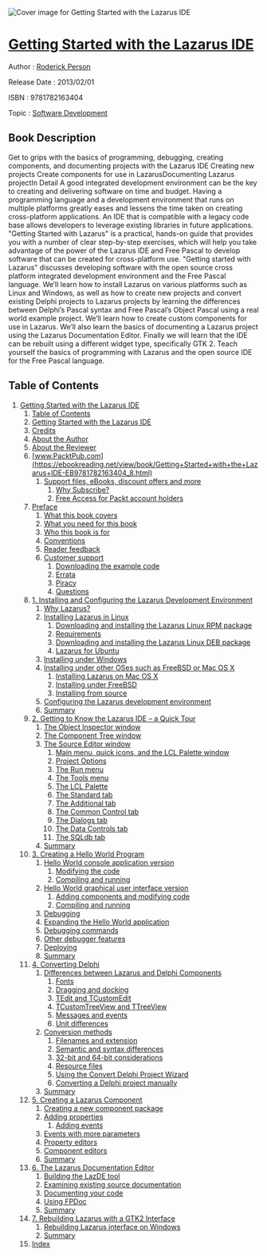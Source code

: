 ![Cover image for Getting Started with the Lazarus IDE](https://imgdetail.ebookreading.net/cover/cover/software_development/EB9781782163404.jpg)

[Getting Started with the Lazarus IDE](https://ebookreading.net/view/book/Getting+Started+with+the+Lazarus+IDE-EB9781782163404_1.html "Getting Started with the Lazarus IDE")
====================================================================================================================

Author : [Roderick Person](https://ebookreading.net/search/author/Roderick+Person)

Release Date : 2013/02/01

ISBN : 9781782163404

Topic : [Software Development](https://ebookreading.net/search/category/software-development)

Book Description
-----------------

Get to grips with the basics of programming, debugging, creating components, and documenting projects with the Lazarus IDE
Creating new projects Create components for use in LazarusDocumenting Lazarus projectIn Detail
A good integrated development environment can be the key to creating and delivering software on time and budget. Having a programming language and a development environment that runs on multiple platforms greatly eases and lessens the time taken on creating cross-platform applications. An IDE that is compatible with a legacy code base allows developers to leverage existing libraries in future applications.
"Getting Started with Lazarus" is a practical, hands-on guide that provides you with a number of clear step-by-step exercises, which will help you take advantage of the power of the Lazarus IDE and Free Pascal to develop software that can be created for cross-platform use.
"Getting started with Lazarus" discusses developing software with the open source cross platform integrated development environment and the Free Pascal language.
We’ll learn how to install Lazarus on various platforms such as Linux and Windows, as well as how to create new projects and convert existing Delphi projects to Lazarus projects by learning the differences between Delphi’s Pascal syntax and Free Pascal’s Object Pascal using a real world example project.
We’ll learn how to create custom components for use in Lazarus. We’ll also learn the basics of documenting a Lazarus project using the Lazarus Documentation Editor.
Finally we will learn that the IDE can be rebuilt using a different widget type, specifically GTK 2.
Teach yourself the basics of programming with Lazarus and the open source IDE for the Free Pascal language.
              
Table of Contents
-----------------

1. [Getting Started with the Lazarus IDE](https://ebookreading.net/view/book/Getting+Started+with+the+Lazarus+IDE-EB9781782163404_3.html)
    1. [Table of Contents](https://ebookreading.net/view/book/Getting+Started+with+the+Lazarus+IDE-EB9781782163404_2.html)
    1. [Getting Started with the Lazarus IDE](https://ebookreading.net/view/book/Getting+Started+with+the+Lazarus+IDE-EB9781782163404_4.html)
    1. [Credits](https://ebookreading.net/view/book/Getting+Started+with+the+Lazarus+IDE-EB9781782163404_5.html)
    1. [About the Author](https://ebookreading.net/view/book/Getting+Started+with+the+Lazarus+IDE-EB9781782163404_6.html)
    1. [About the Reviewer](https://ebookreading.net/view/book/Getting+Started+with+the+Lazarus+IDE-EB9781782163404_7.html)
    1. [www.PacktPub.com](https://ebookreading.net/view/book/Getting+Started+with+the+Lazarus+IDE-EB9781782163404_8.html)
        1. [Support files, eBooks, discount offers and more](https://ebookreading.net/view/book/Getting+Started+with+the+Lazarus+IDE-EB9781782163404_8.html#ch00lvl1sec01)
            1. [Why Subscribe?](https://ebookreading.net/view/book/Getting+Started+with+the+Lazarus+IDE-EB9781782163404_8.html#ch00lvl2sec01)
            1. [Free Access for Packt account holders](https://ebookreading.net/view/book/Getting+Started+with+the+Lazarus+IDE-EB9781782163404_8.html#ch00lvl2sec02)
    1. [Preface](https://ebookreading.net/view/book/Getting+Started+with+the+Lazarus+IDE-EB9781782163404_9.html)
        1. [What this book covers](https://ebookreading.net/view/book/Getting+Started+with+the+Lazarus+IDE-EB9781782163404_9.html#ch00lvl1sec02)
        1. [What you need for this book](https://ebookreading.net/view/book/Getting+Started+with+the+Lazarus+IDE-EB9781782163404_10.html)
        1. [Who this book is for](https://ebookreading.net/view/book/Getting+Started+with+the+Lazarus+IDE-EB9781782163404_11.html)
        1. [Conventions](https://ebookreading.net/view/book/Getting+Started+with+the+Lazarus+IDE-EB9781782163404_12.html)
        1. [Reader feedback](https://ebookreading.net/view/book/Getting+Started+with+the+Lazarus+IDE-EB9781782163404_13.html)
        1. [Customer support](https://ebookreading.net/view/book/Getting+Started+with+the+Lazarus+IDE-EB9781782163404_14.html)
            1. [Downloading the example code](https://ebookreading.net/view/book/Getting+Started+with+the+Lazarus+IDE-EB9781782163404_14.html#ch00lvl2sec03)
            1. [Errata](https://ebookreading.net/view/book/Getting+Started+with+the+Lazarus+IDE-EB9781782163404_14.html#ch00lvl2sec04)
            1. [Piracy](https://ebookreading.net/view/book/Getting+Started+with+the+Lazarus+IDE-EB9781782163404_14.html#ch00lvl2sec05)
            1. [Questions](https://ebookreading.net/view/book/Getting+Started+with+the+Lazarus+IDE-EB9781782163404_14.html#ch00lvl2sec06)
    1. [1. Installing and Configuring the Lazarus Development Environment](https://ebookreading.net/view/book/Getting+Started+with+the+Lazarus+IDE-EB9781782163404_15.html)
        1. [Why Lazarus?](https://ebookreading.net/view/book/Getting+Started+with+the+Lazarus+IDE-EB9781782163404_15.html#ch01lvl1sec08)
        1. [Installing Lazarus in Linux](https://ebookreading.net/view/book/Getting+Started+with+the+Lazarus+IDE-EB9781782163404_16.html)
            1. [Downloading and installing the Lazarus Linux RPM package](https://ebookreading.net/view/book/Getting+Started+with+the+Lazarus+IDE-EB9781782163404_16.html#ch01lvl2sec07)
            1. [Requirements](https://ebookreading.net/view/book/Getting+Started+with+the+Lazarus+IDE-EB9781782163404_16.html#ch01lvl2sec08)
            1. [Downloading and installing the Lazarus Linux DEB package](https://ebookreading.net/view/book/Getting+Started+with+the+Lazarus+IDE-EB9781782163404_16.html#ch01lvl2sec09)
            1. [Lazarus for Ubuntu](https://ebookreading.net/view/book/Getting+Started+with+the+Lazarus+IDE-EB9781782163404_16.html#ch01lvl2sec10)
        1. [Installing under Windows](https://ebookreading.net/view/book/Getting+Started+with+the+Lazarus+IDE-EB9781782163404_17.html)
        1. [Installing under other OSes such as FreeBSD or Mac OS X](https://ebookreading.net/view/book/Getting+Started+with+the+Lazarus+IDE-EB9781782163404_18.html)
            1. [Installing Lazarus on Mac OS X](https://ebookreading.net/view/book/Getting+Started+with+the+Lazarus+IDE-EB9781782163404_18.html#ch01lvl2sec11)
            1. [Installing under FreeBSD](https://ebookreading.net/view/book/Getting+Started+with+the+Lazarus+IDE-EB9781782163404_18.html#ch01lvl2sec12)
            1. [Installing from source](https://ebookreading.net/view/book/Getting+Started+with+the+Lazarus+IDE-EB9781782163404_18.html#ch01lvl2sec13)
        1. [Configuring the Lazarus development environment](https://ebookreading.net/view/book/Getting+Started+with+the+Lazarus+IDE-EB9781782163404_19.html)
        1. [Summary](https://ebookreading.net/view/book/Getting+Started+with+the+Lazarus+IDE-EB9781782163404_20.html)
    1. [2. Getting to Know the Lazarus IDE – a Quick Tour](https://ebookreading.net/view/book/Getting+Started+with+the+Lazarus+IDE-EB9781782163404_21.html)
        1. [The Object Inspector window](https://ebookreading.net/view/book/Getting+Started+with+the+Lazarus+IDE-EB9781782163404_21.html#ch02lvl1sec14)
        1. [The Component Tree window](https://ebookreading.net/view/book/Getting+Started+with+the+Lazarus+IDE-EB9781782163404_22.html)
        1. [The Source Editor window](https://ebookreading.net/view/book/Getting+Started+with+the+Lazarus+IDE-EB9781782163404_23.html)
            1. [Main menu, quick icons, and the LCL Palette window](https://ebookreading.net/view/book/Getting+Started+with+the+Lazarus+IDE-EB9781782163404_23.html#ch02lvl2sec14)
            1. [Project Options](https://ebookreading.net/view/book/Getting+Started+with+the+Lazarus+IDE-EB9781782163404_23.html#ch02lvl2sec15)
            1. [The Run menu](https://ebookreading.net/view/book/Getting+Started+with+the+Lazarus+IDE-EB9781782163404_23.html#ch02lvl2sec16)
            1. [The Tools menu](https://ebookreading.net/view/book/Getting+Started+with+the+Lazarus+IDE-EB9781782163404_23.html#ch02lvl2sec17)
            1. [The LCL Palette](https://ebookreading.net/view/book/Getting+Started+with+the+Lazarus+IDE-EB9781782163404_23.html#ch02lvl2sec18)
            1. [The Standard tab](https://ebookreading.net/view/book/Getting+Started+with+the+Lazarus+IDE-EB9781782163404_23.html#ch02lvl2sec19)
            1. [The Additional tab](https://ebookreading.net/view/book/Getting+Started+with+the+Lazarus+IDE-EB9781782163404_23.html#ch02lvl2sec20)
            1. [The Common Control tab](https://ebookreading.net/view/book/Getting+Started+with+the+Lazarus+IDE-EB9781782163404_23.html#ch02lvl2sec21)
            1. [The Dialogs tab](https://ebookreading.net/view/book/Getting+Started+with+the+Lazarus+IDE-EB9781782163404_23.html#ch02lvl2sec22)
            1. [The Data Controls tab](https://ebookreading.net/view/book/Getting+Started+with+the+Lazarus+IDE-EB9781782163404_23.html#ch02lvl2sec23)
            1. [The SQLdb tab](https://ebookreading.net/view/book/Getting+Started+with+the+Lazarus+IDE-EB9781782163404_23.html#ch02lvl2sec24)
        1. [Summary](https://ebookreading.net/view/book/Getting+Started+with+the+Lazarus+IDE-EB9781782163404_24.html)
    1. [3. Creating a Hello World Program](https://ebookreading.net/view/book/Getting+Started+with+the+Lazarus+IDE-EB9781782163404_25.html)
        1. [Hello World console application version](https://ebookreading.net/view/book/Getting+Started+with+the+Lazarus+IDE-EB9781782163404_25.html#ch03lvl1sec18)
            1. [Modifying the code](https://ebookreading.net/view/book/Getting+Started+with+the+Lazarus+IDE-EB9781782163404_25.html#ch03lvl2sec25)
            1. [Compiling and running](https://ebookreading.net/view/book/Getting+Started+with+the+Lazarus+IDE-EB9781782163404_25.html#ch03lvl2sec26)
        1. [Hello World graphical user interface version](https://ebookreading.net/view/book/Getting+Started+with+the+Lazarus+IDE-EB9781782163404_26.html)
            1. [Adding components and modifying code](https://ebookreading.net/view/book/Getting+Started+with+the+Lazarus+IDE-EB9781782163404_26.html#ch03lvl2sec27)
            1. [Compiling and running](https://ebookreading.net/view/book/Getting+Started+with+the+Lazarus+IDE-EB9781782163404_26.html#ch03lvl2sec28)
        1. [Debugging](https://ebookreading.net/view/book/Getting+Started+with+the+Lazarus+IDE-EB9781782163404_27.html)
        1. [Expanding the Hello World application](https://ebookreading.net/view/book/Getting+Started+with+the+Lazarus+IDE-EB9781782163404_28.html)
        1. [Debugging commands](https://ebookreading.net/view/book/Getting+Started+with+the+Lazarus+IDE-EB9781782163404_29.html)
        1. [Other debugger features](https://ebookreading.net/view/book/Getting+Started+with+the+Lazarus+IDE-EB9781782163404_30.html)
        1. [Deploying](https://ebookreading.net/view/book/Getting+Started+with+the+Lazarus+IDE-EB9781782163404_31.html)
        1. [Summary](https://ebookreading.net/view/book/Getting+Started+with+the+Lazarus+IDE-EB9781782163404_32.html)
    1. [4. Converting Delphi](https://ebookreading.net/view/book/Getting+Started+with+the+Lazarus+IDE-EB9781782163404_33.html)
        1. [Differences between Lazarus and Delphi Components](https://ebookreading.net/view/book/Getting+Started+with+the+Lazarus+IDE-EB9781782163404_33.html#ch04lvl1sec26)
            1. [Fonts](https://ebookreading.net/view/book/Getting+Started+with+the+Lazarus+IDE-EB9781782163404_33.html#ch04lvl2sec29)
            1. [Dragging and docking](https://ebookreading.net/view/book/Getting+Started+with+the+Lazarus+IDE-EB9781782163404_33.html#ch04lvl2sec30)
            1. [TEdit and TCustomEdit](https://ebookreading.net/view/book/Getting+Started+with+the+Lazarus+IDE-EB9781782163404_33.html#ch04lvl2sec31)
            1. [TCustomTreeView and TTreeView](https://ebookreading.net/view/book/Getting+Started+with+the+Lazarus+IDE-EB9781782163404_33.html#ch04lvl2sec32)
            1. [Messages and events](https://ebookreading.net/view/book/Getting+Started+with+the+Lazarus+IDE-EB9781782163404_33.html#ch04lvl2sec33)
            1. [Unit differences](https://ebookreading.net/view/book/Getting+Started+with+the+Lazarus+IDE-EB9781782163404_33.html#ch04lvl2sec34)
        1. [Conversion methods](https://ebookreading.net/view/book/Getting+Started+with+the+Lazarus+IDE-EB9781782163404_34.html)
            1. [Filenames and extension](https://ebookreading.net/view/book/Getting+Started+with+the+Lazarus+IDE-EB9781782163404_34.html#ch04lvl2sec35)
            1. [Semantic and syntax differences](https://ebookreading.net/view/book/Getting+Started+with+the+Lazarus+IDE-EB9781782163404_34.html#ch04lvl2sec36)
            1. [32-bit and 64-bit considerations](https://ebookreading.net/view/book/Getting+Started+with+the+Lazarus+IDE-EB9781782163404_34.html#ch04lvl2sec37)
            1. [Resource files](https://ebookreading.net/view/book/Getting+Started+with+the+Lazarus+IDE-EB9781782163404_34.html#ch04lvl2sec38)
            1. [Using the Convert Delphi Project Wizard](https://ebookreading.net/view/book/Getting+Started+with+the+Lazarus+IDE-EB9781782163404_34.html#ch04lvl2sec39)
            1. [Converting a Delphi project manually](https://ebookreading.net/view/book/Getting+Started+with+the+Lazarus+IDE-EB9781782163404_34.html#ch04lvl2sec40)
        1. [Summary](https://ebookreading.net/view/book/Getting+Started+with+the+Lazarus+IDE-EB9781782163404_35.html)
    1. [5. Creating a Lazarus Component](https://ebookreading.net/view/book/Getting+Started+with+the+Lazarus+IDE-EB9781782163404_36.html)
        1. [Creating a new component package](https://ebookreading.net/view/book/Getting+Started+with+the+Lazarus+IDE-EB9781782163404_36.html#ch05lvl1sec29)
        1. [Adding properties](https://ebookreading.net/view/book/Getting+Started+with+the+Lazarus+IDE-EB9781782163404_37.html)
            1. [Adding events](https://ebookreading.net/view/book/Getting+Started+with+the+Lazarus+IDE-EB9781782163404_37.html#ch05lvl2sec41)
        1. [Events with more parameters](https://ebookreading.net/view/book/Getting+Started+with+the+Lazarus+IDE-EB9781782163404_38.html)
        1. [Property editors](https://ebookreading.net/view/book/Getting+Started+with+the+Lazarus+IDE-EB9781782163404_39.html)
        1. [Component editors](https://ebookreading.net/view/book/Getting+Started+with+the+Lazarus+IDE-EB9781782163404_40.html)
        1. [Summary](https://ebookreading.net/view/book/Getting+Started+with+the+Lazarus+IDE-EB9781782163404_41.html)
    1. [6. The Lazarus Documentation Editor](https://ebookreading.net/view/book/Getting+Started+with+the+Lazarus+IDE-EB9781782163404_42.html)
        1. [Building the LazDE tool](https://ebookreading.net/view/book/Getting+Started+with+the+Lazarus+IDE-EB9781782163404_42.html#ch06lvl1sec35)
        1. [Examining existing source documentation](https://ebookreading.net/view/book/Getting+Started+with+the+Lazarus+IDE-EB9781782163404_43.html)
        1. [Documenting your code](https://ebookreading.net/view/book/Getting+Started+with+the+Lazarus+IDE-EB9781782163404_44.html)
        1. [Using FPDoc](https://ebookreading.net/view/book/Getting+Started+with+the+Lazarus+IDE-EB9781782163404_45.html)
        1. [Summary](https://ebookreading.net/view/book/Getting+Started+with+the+Lazarus+IDE-EB9781782163404_46.html)
    1. [7. Rebuilding Lazarus with a GTK2 Interface](https://ebookreading.net/view/book/Getting+Started+with+the+Lazarus+IDE-EB9781782163404_47.html)
        1. [Rebuilding Lazarus interface on Windows](https://ebookreading.net/view/book/Getting+Started+with+the+Lazarus+IDE-EB9781782163404_47.html#ch07lvl1sec40)
        1. [Summary](https://ebookreading.net/view/book/Getting+Started+with+the+Lazarus+IDE-EB9781782163404_48.html)
    1. [Index](https://ebookreading.net/view/book/Getting+Started+with+the+Lazarus+IDE-EB9781782163404_49.html)
